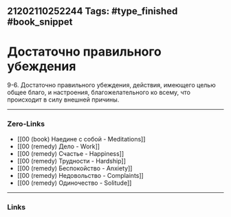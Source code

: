 21202110252244
Tags: #type_finished #book_snippet 
---
# Достаточно правильного убеждения

 9-6. Достаточно правильного убеждения, действия, имеющего целью общее благо, и настроения, благожелательного ко всему, что происходит в силу внешней причины. 

---
### Zero-Links
 - [[00 (book) Наедине с собой - Meditations]]
 - [[00 (remedy) Дело - Work]]
 - [[00 (remedy) Счастье - Happiness]]
 - [[00 (remedy) Трудности - Hardship]]
 - [[00 (remedy) Беспокойство - Anxiety]]
 - [[00 (remedy) Недовольство - Complaints]]
 - [[00 (remedy) Одиночество - Solitude]]
---
### Links
